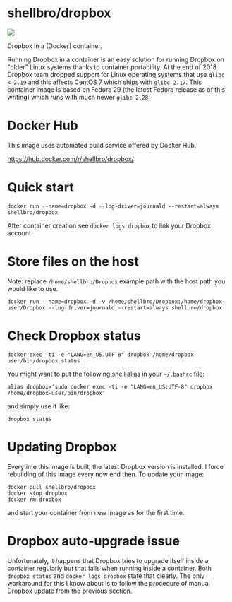 # shellbro/dropbox

[![](https://img.shields.io/docker/build/shellbro/dropbox.svg)](https://hub.docker.com/r/shellbro/dropbox/)

Dropbox in a (Docker) container.

Running Dropbox in a container is an easy solution for running Dropbox on
"older" Linux systems thanks to container portability. At the end of 2018
Dropbox team dropped support for Linux operating systems that use `glibc < 2.19`
and this affects CentOS 7 which ships with `glibc 2.17`. This container image is
based on Fedora 29 (the latest Fedora release as of this writing) which runs
with much newer `glibc 2.28`.

# Docker Hub

This image uses automated build service offered by Docker Hub.

https://hub.docker.com/r/shellbro/dropbox/

# Quick start

```
docker run --name=dropbox -d --log-driver=journald --restart=always shellbro/dropbox
```

After container creation see `docker logs dropbox` to link your Dropbox account.

# Store files on the host

Note: replace `/home/shellbro/Dropbox` example path with the host path you would
like to use.

```
docker run --name=dropbox -d -v /home/shellbro/Dropbox:/home/dropbox-user/Dropbox --log-driver=journald --restart=always shellbro/dropbox
```

# Check Dropbox status

```
docker exec -ti -e "LANG=en_US.UTF-8" dropbox /home/dropbox-user/bin/dropbox status
```

You might want to put the following shell alias in your `~/.bashrc` file:

```
alias dropbox='sudo docker exec -ti -e "LANG=en_US.UTF-8" dropbox /home/dropbox-user/bin/dropbox'
```

and simply use it like:

```
dropbox status
```

# Updating Dropbox

Everytime this image is built, the latest Dropbox version is installed. I force
rebuilding of this image every now end then. To update your image:

```
docker pull shellbro/dropbox
docker stop dropbox
docker rm dropbox
```

and start your container from new image as for the first time.

# Dropbox auto-upgrade issue

Unfortunately, it happens that Dropbox tries to upgrade itself inside a
container regularly but that fails when running inside a container. Both
`dropbox status` and `docker logs dropbox` state that clearly. The only
workaround for this I know about is to follow the procedure of manual Dropbox
update from the previous section.
